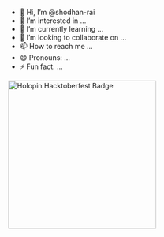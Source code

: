 - 👋 Hi, I’m @shodhan-rai
- 👀 I’m interested in ...
- 🌱 I’m currently learning ...
- 💞️ I’m looking to collaborate on ...
- 📫 How to reach me ...
- 😄 Pronouns: ...
- ⚡ Fun fact: ...

<!---
shodhan-rai/shodhan-rai is a ✨ special ✨ repository because its `README.md` (this file) appears on your GitHub profile.
You can click the Preview link to take a look at your changes.
--->

<a href="https://www.holopin.io/@shodhanrai#">
    <img src="https://assets.holopin.io/hf2024levels/level4-sloth-code-tumbler-hoodie-witch-eclipse.webp" alt="Holopin Hacktoberfest Badge" width="300"/>
</a>
